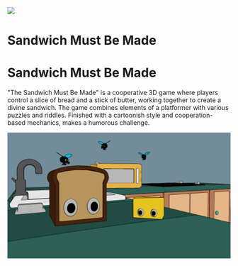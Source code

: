 [![](../../actions/workflows/cpp_cmake.yml/badge.svg)](../../actions)

# Sandwich Must Be Made

# Sandwich Must Be Made

"The Sandwich Must Be Made" is a cooperative 3D game where players control a slice of bread and a stick of butter, working together to create a divine sandwich. 
The game combines elements of a platformer with various puzzles and riddles. Finished with a cartoonish style and cooperation-based mechanics, makes a humorous challenge.

![SMBM](./smbm.png)
